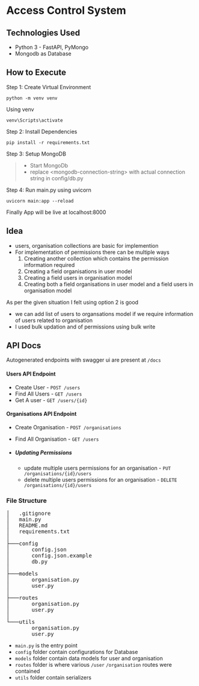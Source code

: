 # Access Control System

## Technologies Used

- Python 3 - FastAPI, PyMongo
- Mongodb as Database

## How to Execute

Step 1: Create Virtual Environment

```shell
python -m venv venv
```

Using venv

```shell
venv\Scripts\activate
```

Step 2: Install Dependencies

```shell
pip install -r requirements.txt
```

Step 3: Setup MongoDB

> - Start MongoDb
> - replace <mongodb-connection-string\> with actual connection string
>   in config/db.py

Step 4: Run main.py using uvicorn

```shell
uvicorn main:app --reload
```

Finally App will be live at localhost:8000

## Idea

- users, organisation collections are basic for implemention
- For implementation of permissions there can be multiple ways
  1. Creating another collection which contains the permission information required
  2. Creating a field organisations in user model
  3. Creating a field users in organisation model
  4. Creating both a field organisations in user model and a field users in organisation model

As per the given situation I felt using option 2 is good

- we can add list of users to organsations model if we require information of users related to organisation
- I used bulk updation and of permissions using bulk write

## API Docs

Autogenerated endpoints with swagger ui are present at `/docs`

#### Users API Endpoint

- Create User - `POST /users`
- Find All Users - `GET /users`
- Get A user - `GET /users/{id}`

#### Organisations API Endpoint

- Create Organisation - `POST /organisations`
- Find All Organisation - `GET /users`
- ##### Updating Permissions

  - update multiple users permissions for an organisation - `PUT /organisations/{id}/users`
  - delete multiple users permissions for an organisation - `DELETE /organisations/{id}/users`

### File Structure

<pre>
│   .gitignore
│   main.py
│   README.md
│   requirements.txt
│
├───config
│       config.json
│       config.json.example
│       db.py
│
├───models
│       organisation.py
│       user.py
│
├───routes
│       organisation.py
│       user.py
│
└───utils
        organisation.py
        user.py
</pre>

- `main.py` is the entry point
- `config` folder contain configurations for Database
- `models` folder contain data models for user and organisation
- `routes` folder is where various `/user` `/organisation` routes were contained
- `utils` folder contain serializers
